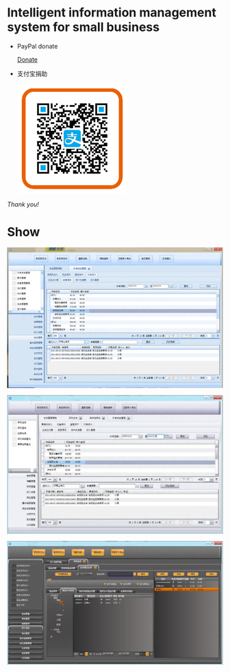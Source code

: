 # Intelligent information management system for small business




* PayPal donate

    [Donate](https://paypal.me/XXB/25usd?_blank)



* 支付宝捐助

  ![](MyAlipay.png)



_Thank you!_



# Show 

![](SBIIMS_01.jpg)

![](SBIIMS_02.jpg)

![](SBIIMS_03.jpg)